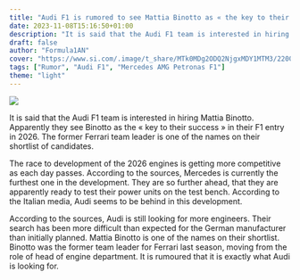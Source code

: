 ```yaml
---
title: "Audi F1 is rumored to see Mattia Binotto as « the key to their success »"
date: 2023-11-08T15:16:50+01:00
description: "It is said that the Audi F1 team is interested in hiring Mattia Binotto. Apparently they see Binotto as the « key to their success » in their F1 entry in 2026."
draft: false
author: "Formula1AN"
cover: "https://www.si.com/.image/t_share/MTk0MDg2ODQ2NjgxMDY1MTM3/220064-azerbaijan-gp-2022-sunday-1.jpg"
tags: ["Rumor", "Audi F1", "Mercedes AMG Petronas F1"]
theme: "light"
---
```

![](https://www.si.com/.image/t_share/MTk0MDg2ODQ2NjgxMDY1MTM3/220064-azerbaijan-gp-2022-sunday-1.jpg)

It is said that the Audi F1 team is interested in hiring Mattia Binotto. Apparently they see Binotto as the « key to their success » in their F1 entry in 2026. The former Ferrari team leader is one of the names on their shortlist of candidates.

The race to development of the 2026 engines is getting more competitive as each day passes. According to the sources, Mercedes is currently the furthest one in the development. They are so further ahead, that they are apparently ready to test their power units on the test bench. According to the Italian media, Audi seems to be behind in this development.

According to the sources, Audi is still looking for more engineers. Their search has been more difficult than expected for the German manufacturer than initially planned. Mattia Binotto is one of the names on their shortlist. Binotto was the former team leader for Ferrari last season, moving from the role of head of engine department. It is rumoured that it is exactly what Audi is looking for. 